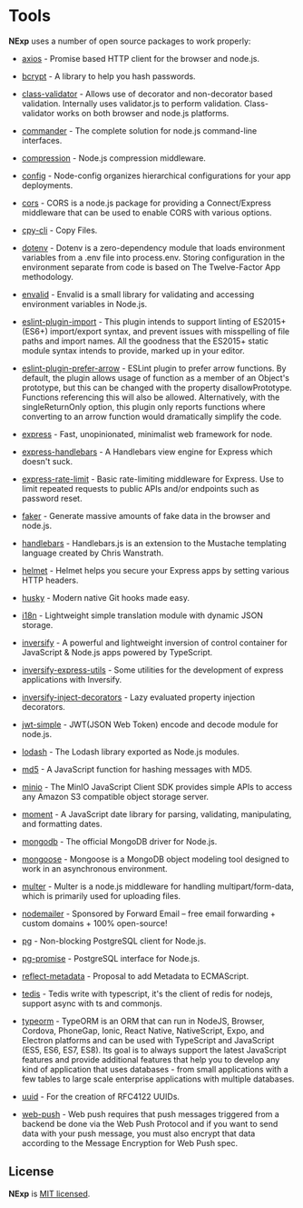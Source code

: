 # Tools

**NExp** uses a number of open source packages to work properly:

* [axios](https://www.npmjs.com/package/axios) - Promise based HTTP client for the browser and node.js.

* [bcrypt](https://www.npmjs.com/package/bcrypt) - A library to help you hash passwords.

* [class-validator](https://www.npmjs.com/package/class-validator) - Allows use of decorator and non-decorator based validation. Internally uses validator.js to perform validation. Class-validator works on both browser and node.js platforms.

* [commander](https://www.npmjs.com/package/commander) - The complete solution for node.js command-line interfaces.

* [compression](https://www.npmjs.com/package/compression) - Node.js compression middleware.

* [config](https://www.npmjs.com/package/config) - Node-config organizes hierarchical configurations for your app deployments.

* [cors](https://www.npmjs.com/package/cors) - CORS is a node.js package for providing a Connect/Express middleware that can be used to enable CORS with various options.

* [cpy-cli](https://www.npmjs.com/package/cpy-cli) - Copy Files.

* [dotenv](https://www.npmjs.com/package/dotenv) - Dotenv is a zero-dependency module that loads environment variables from a .env file into process.env. Storing configuration in the environment separate from code is based on The Twelve-Factor App methodology.

* [envalid](https://www.npmjs.com/package/envalid) - Envalid is a small library for validating and accessing environment variables in Node.js.

* [eslint-plugin-import](https://www.npmjs.com/package/eslint-plugin-import) - This plugin intends to support linting of ES2015+ (ES6+) import/export syntax, and prevent issues with misspelling of file paths and import names. All the goodness that the ES2015+ static module syntax intends to provide, marked up in your editor.

* [eslint-plugin-prefer-arrow](https://www.npmjs.com/package/eslint-plugin-prefer-arrow) - ESLint plugin to prefer arrow functions. By default, the plugin allows usage of function as a member of an Object's prototype, but this can be changed with the property disallowPrototype. Functions referencing this will also be allowed. Alternatively, with the singleReturnOnly option, this plugin only reports functions where converting to an arrow function would dramatically simplify the code.

* [express](https://www.npmjs.com/package/express) - Fast, unopinionated, minimalist web framework for node.

* [express-handlebars](https://www.npmjs.com/package/express-handlebars) - A Handlebars view engine for Express which doesn't suck.

* [express-rate-limit](https://www.npmjs.com/package/express-rate-limit) - Basic rate-limiting middleware for Express. Use to limit repeated requests to public APIs and/or endpoints such as password reset.

* [faker](https://www.npmjs.com/package/faker) - Generate massive amounts of fake data in the browser and node.js.

* [handlebars](https://www.npmjs.com/package/handlebars) - Handlebars.js is an extension to the Mustache templating language created by Chris Wanstrath.

* [helmet](https://www.npmjs.com/package/helmet) - Helmet helps you secure your Express apps by setting various HTTP headers.

* [husky](https://www.npmjs.com/package/husky) - Modern native Git hooks made easy.

* [i18n](https://www.npmjs.com/package/i18n) - Lightweight simple translation module with dynamic JSON storage.

* [inversify](https://www.npmjs.com/package/inversify) - A powerful and lightweight inversion of control container for JavaScript & Node.js apps powered by TypeScript.

* [inversify-express-utils](https://www.npmjs.com/package/inversify-express-utils) - Some utilities for the development of express applications with Inversify.

* [inversify-inject-decorators](https://www.npmjs.com/package/inversify-inject-decorators) - Lazy evaluated property injection decorators.

* [jwt-simple](https://www.npmjs.com/package/jwt-simple) - JWT(JSON Web Token) encode and decode module for node.js.

* [lodash](https://www.npmjs.com/package/lodash) - The Lodash library exported as Node.js modules.

* [md5](https://www.npmjs.com/package/md5) - A JavaScript function for hashing messages with MD5.

* [minio](https://www.npmjs.com/package/minio) - The MinIO JavaScript Client SDK provides simple APIs to access any Amazon S3 compatible object storage server.

* [moment](https://www.npmjs.com/package/moment) - A JavaScript date library for parsing, validating, manipulating, and formatting dates.

* [mongodb](https://www.npmjs.com/package/mongodb) - The official MongoDB driver for Node.js.

* [mongoose](https://www.npmjs.com/package/mongoose) - Mongoose is a MongoDB object modeling tool designed to work in an asynchronous environment.

* [multer](https://www.npmjs.com/package/multer) - Multer is a node.js middleware for handling multipart/form-data, which is primarily used for uploading files.

* [nodemailer](https://www.npmjs.com/package/nodemailer) - Sponsored by Forward Email – free email forwarding + custom domains + 100% open-source!

* [pg](https://www.npmjs.com/package/pg) - Non-blocking PostgreSQL client for Node.js.

* [pg-promise](https://www.npmjs.com/package/pg-promise) - PostgreSQL interface for Node.js.

* [reflect-metadata](https://www.npmjs.com/package/reflect-metadata) - Proposal to add Metadata to ECMAScript.

* [tedis](https://www.npmjs.com/package/tedis) - Tedis write with typescript, it's the client of redis for nodejs, support async with ts and commonjs.

* [typeorm](https://www.npmjs.com/package/typeorm) - TypeORM is an ORM that can run in NodeJS, Browser, Cordova, PhoneGap, Ionic, React Native, NativeScript, Expo, and Electron platforms and can be used with TypeScript and JavaScript (ES5, ES6, ES7, ES8). Its goal is to always support the latest JavaScript features and provide additional features that help you to develop any kind of application that uses databases - from small applications with a few tables to large scale enterprise applications with multiple databases.

* [uuid](https://www.npmjs.com/package/uuid) - For the creation of RFC4122 UUIDs.

* [web-push](https://www.npmjs.com/package/web-push) - Web push requires that push messages triggered from a backend be done via the Web Push Protocol and if you want to send data with your push message, you must also encrypt that data according to the Message Encryption for Web Push spec.

## License

**NExp** is [MIT licensed](LICENSE).
